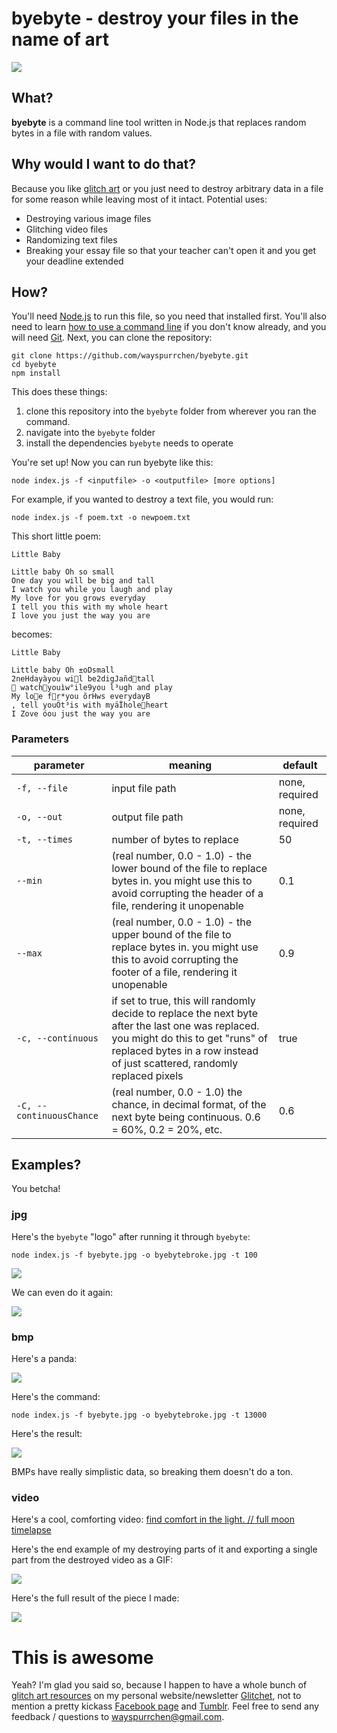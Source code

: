 # byebyte - destroy your files in the name of art

![](http://i.imgur.com/2LR6uGK.jpg)

## What?

**byebyte** is a command line tool written in Node.js that replaces random bytes in a file with random values.

## Why would I want to do that?

Because you like [glitch art](http://www.reddit.com/r/glitch_art) or you just need to destroy arbitrary data in a file for some reason while leaving most of it intact. Potential uses:

- Destroying various image files
- Glitching video files
- Randomizing text files
- Breaking your essay file so that your teacher can't open it and you get your deadline extended

## How?

You'll need [Node.js](https://nodejs.org/) to run this file, so you need that installed first. You'll also need to learn [how to use a command line](http://lifehacker.com/5633909/who-needs-a-mouse-learn-to-use-the-command-line-for-almost-anything) if you don't know already, and you will need [Git](https://git-scm.com/downloads). Next, you can clone the repository:

```
git clone https://github.com/wayspurrchen/byebyte.git
cd byebyte
npm install
```

This does these things:

1) clone this repository into the `byebyte` folder from wherever you ran the command.
2) navigate into the `byebyte` folder
3) install the dependencies `byebyte` needs to operate

You're set up! Now you can run byebyte like this:

`node index.js -f <inputfile> -o <outputfile> [more options]`

For example, if you wanted to destroy a text file, you would run:

`node index.js -f poem.txt -o newpoem.txt`

This short little poem:

```
Little Baby

Little baby Oh so small 
One day you will be big and tall
I watch you while you laugh and play 
My love for you grows everyday 
I tell you this with my whole heart
I love you just the way you are
```

becomes:

```
Little Baby

Little baby Oh ±oDsmall 
2neHdayàyou wil be2digJañdtall
 watchyouìw°ile9you l³ugh and play 
My loe fr*you õrHws everydayB
‚ tell youÖt³is with myäÏholeheart
I Zove óou just the way you are
```

### Parameters

parameter | meaning | default
----- | ----- | -----
`-f, --file` | input file path | none, required
`-o, --out` | output file path | none, required
`-t, --times` | number of bytes to replace | 50
`--min` | (real number, 0.0 - 1.0) - the lower bound of the file to replace bytes in. you might use this to avoid corrupting the header of a file, rendering it unopenable | 0.1
`--max` | (real number, 0.0 - 1.0) - the upper bound of the file to replace bytes in. you might use this to avoid corrupting the footer of a file, rendering it unopenable | 0.9
`-c, --continuous` | if set to true, this will randomly decide to replace the next byte after the last one was replaced. you might do this to get "runs" of replaced bytes in a row instead of just scattered, randomly replaced pixels | true
`-C, --continuousChance` | (real number, 0.0 - 1.0) the chance, in decimal format, of the next byte being continuous. 0.6 = 60%, 0.2 = 20%, etc. | 0.6

## Examples?

You betcha!

### jpg

Here's the `byebyte` "logo" after running it through `byebyte`:

```
node index.js -f byebyte.jpg -o byebytebroke.jpg -t 100
```

![](http://i.imgur.com/RKgupqW.jpg)

We can even do it again:

![](http://i.imgur.com/TAJKvnE.jpg)

### bmp

Here's a panda:

![](http://i.imgur.com/AZX9cA2.png)

Here's the command:

```
node index.js -f byebyte.jpg -o byebytebroke.jpg -t 13000
```

Here's the result:

![](http://i.imgur.com/APB1w91.png)

BMPs have really simplistic data, so breaking them doesn't do a ton.

### video

Here's a cool, comforting video: [find comfort in the light. // full moon timelapse](https://vimeo.com/135133471)

Here's the end example of my destroying parts of it and exporting a single part from the destroyed video as a GIF:

![](http://i.imgur.com/UmNgnkt.gif)

Here's the full result of the piece I made:

![](http://i.imgur.com/OY67z3C.gif)

# This is awesome

Yeah? I'm glad you said so, because I happen to have a whole bunch of [glitch art resources](http://www.glitchet.com/resources) on my personal website/newsletter [Glitchet](http://www.glitchet.com/), not to mention a pretty kickass [Facebook page](http://www.facebook.com/glitchet) and [Tumblr](http://tumblr.glitchet.com). Feel free to send any feedback / questions to wayspurrchen@gmail.com.